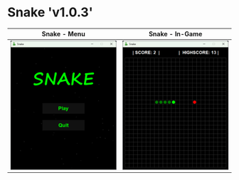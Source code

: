 # Snake 'v1.0.3'
| Snake - Menu    | Snake - In-Game |
|-----------------|-----------------|
| ![SS1](RM1.png) | ![SS2](RM2.png) |